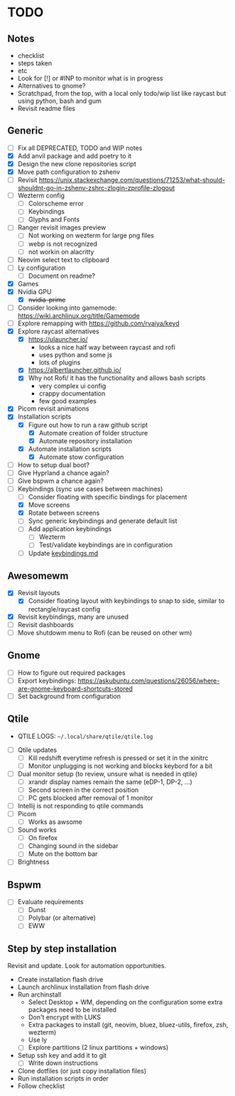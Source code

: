 # TODO

## Notes

- checklist
- steps taken
- etc
- Look for [!] or #INP to monitor what is in progress
- Alternatives to gnome?
- Scratchpad, from the top, with a local only todo/wip list like raycast but using python, bash and gum
- Revisit readme files

## Generic

- [ ] Fix all DEPRECATED, TODO and WIP notes
- [x] Add anvil package and add poetry to it
- [x] Design the new clone repositories script
- [x] Move path configuration to zshenv
- [ ] Revisit <https://unix.stackexchange.com/questions/71253/what-should-shouldnt-go-in-zshenv-zshrc-zlogin-zprofile-zlogout>
- [ ] Wezterm config
    - [ ] Colorscheme error
    - [ ] Keybindings
    - [ ] Glyphs and Fonts
- [ ] Ranger revisit images preview
    - [ ] Not working on wezterm for large png files
    - [ ] webp is not recognized
    - [ ] not workin on alacritty
- [ ] Neovim select text to clipboard
- [ ] Ly configuration
    - [ ] Document on readme?
- [x] Games
- [x] Nvidia GPU
    - [x] ~~nvidia-prime~~
- [ ] Consider looking into gamemode: <https://wiki.archlinux.org/title/Gamemode>
- [ ] Explore remapping with <https://github.com/rvaiya/keyd>
- [x] Explore raycast alternatives
    - [x] <https://ulauncher.io/>
        - looks a nice half way between raycast and rofi
        - uses python and some js
        - lots of plugins
    - [x] <https://albertlauncher.github.io/>
    - [x] Why not Rofi/ it has the functionality and allows bash scripts
        - very complex ui config
        - crappy documentation
        - few good examples
- [x] Picom revisit animations
- [x] Installation scripts
    - [x] Figure out how to run a raw github script
        - [x] Automate creation of folder structure
        - [x] Automate repository installation
    - [x] Automate installation scripts
        - [x] Automate stow configuration
- [ ] How to setup dual boot?
- [ ] Give Hyprland a chance again?
- [ ] Give bspwm a chance again?
- [ ] Keybindings (sync use cases between machines)
    - [ ] Consider floating with specific bindings for placement
    - [x] Move screens
    - [x] Rotate between screens
    - [ ] Sync generic keybindings and generate default list
    - [ ] Add application keybindings
        - [ ] Wezterm
        - [ ] Test/validate keybindings are in configuration
    - [ ] Update [keybindings.md](keybindings.md)

## Awesomewm

- [x] Revisit layouts
    - [x] Consider floating layout with keybindings to snap to side, similar to rectangle/raycast config
- [x] Revisit keybindings, many are unused
- [ ] Revisit dashboards
- [ ] Move shutdowm menu to Rofi (can be reused on other wm)

## Gnome

- [ ] How to figure out required packages
- [ ] Export keybindings: <https://askubuntu.com/questions/26056/where-are-gnome-keyboard-shortcuts-stored>
- [ ] Set background from configuration

## Qtile

- QTILE LOGS: `~/.local/share/qtile/qtile.log`
- [ ] Qtile updates
    - [ ] Kill redshift everytime refresh is pressed or set it in the xinitrc
    - [ ] Monitor unplugging is not working and blocks keybord for a bit
- [ ] Dual monitor setup (to review, unsure what is needed in qtile)
    - [ ] xrandr display names remain the same (eDP-1, DP-2, ...)
    - [ ] Second screen in the correct position
    - [ ] PC gets blocked after removal of 1 monitor
- [ ] Intellij is not responding to qtile commands
- [ ] Picom
    - [ ] Works as awsome
- [ ] Sound works
    - [ ] On firefox
    - [ ] Changing sound in the sidebar
    - [ ] Mute on the bottom bar
- [ ] Brightness

## Bspwm

- [ ] Evaluate requirements
    - [ ] Dunst
    - [ ] Polybar (or alternative)
    - [ ] EWW

## Step by step installation

Revisit and update. Look for automation opportunities.

- Create installation flash drive
- Launch archlinux installation from flash drive
- Run archinstall
    - Select Desktop + WM, depending on the configuration some extra packages need to be installed
    - Don't encrypt with LUKS
    - Extra packages to install (git, neovim, bluez, bluez-utils, firefox, zsh, wezterm)
    - Use ly
    - [ ] Explore partitions (2 linux partitions + windows)
- Setup ssh key and add it to git
    - [ ] Write down instructions
- Clone dotfiles (or just copy installation files)
- Run installation scripts in order
- Follow checklist
